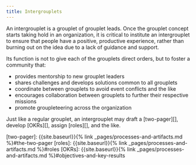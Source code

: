 ```yaml
---
title: Intergrouplets
---
```

An intergrouplet is a grouplet of grouplet leads. Once the grouplet concept
starts taking hold in an organization, it is critical to institute an
intergrouplet to ensure that people have a positive, productive experience,
rather than burning out on the idea due to a lack of guidance and support.

Its function is not to give each of the grouplets direct orders, but to foster a
community that:

* provides mentorship to new grouplet leaders
* shares challenges and develops solutions common to all grouplets
* coordinate between grouplets to avoid event conflicts and the like
* encourages collaboration between grouplets to further their respective
  missions
* promote groupleteering across the organization

Just like a regular grouplet, an intergrouplet may draft a [two-pager][],
develop [OKRs][], assign [roles][], and the like.

[two-pager]: {{site.baseurl}}{% link _pages/processes-and-artifacts.md %}#the-two-pager
[roles]:     {{site.baseurl}}{% link _pages/processes-and-artifacts.md %}#roles
[OKRs]:      {{site.baseurl}}{% link _pages/processes-and-artifacts.md %}#objectives-and-key-results
